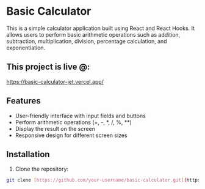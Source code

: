 # Basic Calculator

This is a simple calculator application built using React and React Hooks. It allows users to perform basic arithmetic operations such as addition, subtraction, multiplication, division, percentage calculation, and exponentiation.

## This project is live @:
https://basic-calculator-jet.vercel.app/

## Features

- User-friendly interface with input fields and buttons
- Perform arithmetic operations (+, -, *, /, %, **)
- Display the result on the screen
- Responsive design for different screen sizes

## Installation

1. Clone the repository:

```bash
git clone [https://github.com/your-username/basic-calculator.git](https://github.com/AviAcharya1/Basic-calculator.git)






